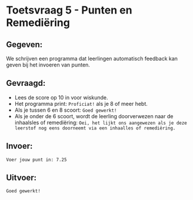 # Toetsvraag 5 - Punten en Remediëring

## Gegeven: 
We schrijven een programma dat leerlingen automatisch feedback kan geven bij het invoeren van punten. 

## Gevraagd: 

* Lees de score op 10 in voor wiskunde. 
* Het programma print: `Proficiat!` als je 8 of meer hebt.
* Als je tussen 6 en 8 scoort: `Goed gewerkt!` 
* Als je onder de 6 scoort, wordt de leerling doorverwezen naar de inhaalsles of remediëring: `Oei, het lijkt ons aangewezen als je deze leerstof nog eens doorneemt via een inhaalles of remediëring.`

## Invoer: 

```
Voer jouw punt in: 7.25
```

## Uitvoer: 
```
Goed gewerkt!
``` 



